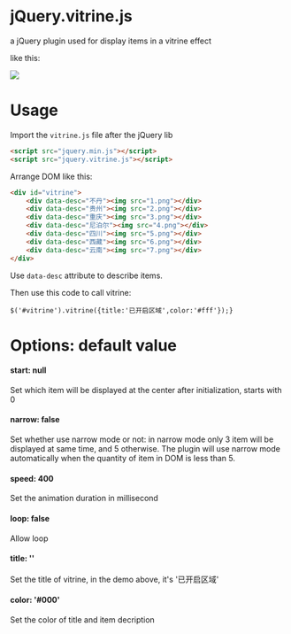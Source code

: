 # jQuery.vitrine.js
a jQuery plugin used for display items in a vitrine effect

like this:

![](http://vkki.qiniudn.com/vitrine.gif)

# Usage

Import the ```vitrine.js``` file after the jQuery lib

```html
<script src="jquery.min.js"></script>
<script src="jquery.vitrine.js"></script>
```

Arrange DOM like this:

```html
<div id="vitrine">
    <div data-desc="不丹"><img src="1.png"></div>
    <div data-desc="贵州"><img src="2.png"></div>
    <div data-desc="重庆"><img src="3.png"></div>
    <div data-desc="尼泊尔"><img src="4.png"></div>
    <div data-desc="四川"><img src="5.png"></div>
    <div data-desc="西藏"><img src="6.png"></div>
    <div data-desc="云南"><img src="7.png"></div>
</div>
```

Use ```data-desc``` attribute to describe items.

Then use this code to call vitrine:

```$('#vitrine').vitrine({title:'已开启区域',color:'#fff'});} ```

# Options: default value

#### start: null

Set which item will be displayed at the center after initialization, starts with 0

#### narrow: false

Set whether use narrow mode or not: in narrow mode only 3 item will be displayed at same time, and 5 otherwise.
The plugin will use narrow mode automatically when the quantity of item in DOM is less than 5.

#### speed: 400

Set the animation duration in millisecond

#### loop: false

Allow loop

#### title: ''

Set the title of vitrine, in the demo above, it's '已开启区域'

#### color: '#000'

Set the color of title and item decription
